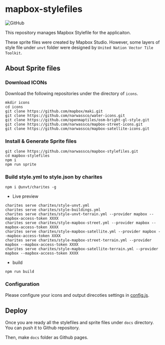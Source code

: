 # mapbox-stylefiles
![GitHub](https://img.shields.io/github/license/narwassco/mapbox-stylefiles)

This repository manages Mapbox Stylefile for the applicaiton.

These sprite files were created by Mapbox Studio. However, some layers of style file under `unvt` folder were designed by `United Nation Vector Tile Toolkit`.

## About Sprite files
### Download ICONs

Download the following repositories under the directory of `icons`.
```
mkdir icons
cd icons
git clone https://github.com/mapbox/maki.git
git clone https://github.com/narwassco/water-icons.git
git clone https://github.com/openmaptiles/osm-bright-gl-style.git
git clone https://github.com/narwassco/mapbox-street-icons.git
git clone https://github.com/narwassco/mapbox-satellite-icons.git
```

### Install & Generate Sprite files
```
git clone https://github.com/narwassco/mapbox-stylefiles.git
cd mapbox-stylefiles
npm i
npm run sprite
```

### Build style.yml to style.json by charites

```
npm i @unvt/charites -g
```

- Live preview

```
charites serve charites/style-unvt.yml
charites serve charites/style-buildings.yml
charites serve charites/style-unvt-terrain.yml --provider mapbox --mapbox-access-token XXXX
charites serve charites/style-mapbox-street.yml --provider mapbox --mapbox-access-token XXXX
charites serve charites/style-mapbox-satellite.yml --provider mapbox --mapbox-access-token XXXX
charites serve charites/style-mapbox-street-terrain.yml --provider mapbox --mapbox-access-token XXXX
charites serve charites/style-mapbox-satellite-terrain.yml --provider mapbox --mapbox-access-token XXXX
```

- build

```
npm run build
```

### Configuration
Please configure your icons and output direcoties settings in [config.js](./test/config.js).

## Deploy
Once you are ready all the stylefiles and sprite files under `docs` directory. You can push it to Github repository.

Then, make `docs` folder as Github pages.
